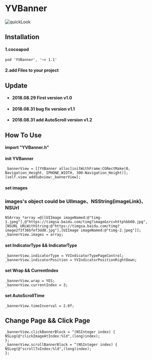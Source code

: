 # YVBanner

![quickLook](https://github.com/zhuxian022/YVBanner/blob/master/view.gif?raw=true)

## Installation
#### 1.cocoapod 
```Object-C
pod 'YVBanner', '~> 1.1'
```

#### 2.add Files to your project

## Update 
* #### 2018.08.29 First version   v1.0
* #### 2018.08.31 bug fix version v1.1 
* #### 2018.08.31 add AutoScroll version v1.2

## How To Use
#### import "YVBanner.h"
#### init YVBanner
```Object-C
_bannerView = [[YVBanner alloc]initWithFrame:CGRectMake(0, Navigation_Height, IPHONE_WIDTH, 300-Navigation_Height)];
[self.view addSubview:_bannerView];
```
#### set images
### images's object could be  UIImage、NSString(imageLink)、NSUrl
```Object-C
NSArray *array =@[[UIImage imageNamed:@"timg-1.jpeg"],@"https://timgsa.baidu.com/timg?image&src=http%bb60.jpg",[NSURL URLWithString:@"https://timgsa.baidu.com/timg?image2f3f36bfef3dd8.jpg"],[UIImage imageNamed:@"timg-2.jpeg"]];
_bannerView.images = array;
```

#### set IndicatorType && IndicatorType
```Object-C
_bannerView.indicatorType = YVIndicatorTypePageControl;
_bannerView.indicatorPosition = YVIndicatorPositionRightDown;
```

#### set Wrap && CurrentIndex
```Object-C
_bannerView.wrap = YES;
_bannerView.currentIndex = 3;
```

#### set AutoScrollTime
```Object-C
_bannerView.timeInverval = 2.0f;
```

## Change Page && Click Page
```Object-C
_bannerView.clickBannerBlock = ^(NSInteger index) {
NSLog(@"clickImageAtIndex:%ld",(long)index);
};
_bannerView.scrollBannerBlock = ^(NSInteger index) {
NSLog(@"scrollToIndex:%ld",(long)index);
};    
```
